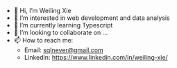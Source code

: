- 👋 Hi, I’m Weiling Xie
- 👀 I’m interested in web development and data analysis
- 🌱 I’m currently learning Typescript
- 💞️ I’m looking to collaborate on ...
- 📫 How to reach me:
     * Email: sqlnever@gmail.com
     * Linkedin: https://www.linkedin.com/in/weiling-xie/
